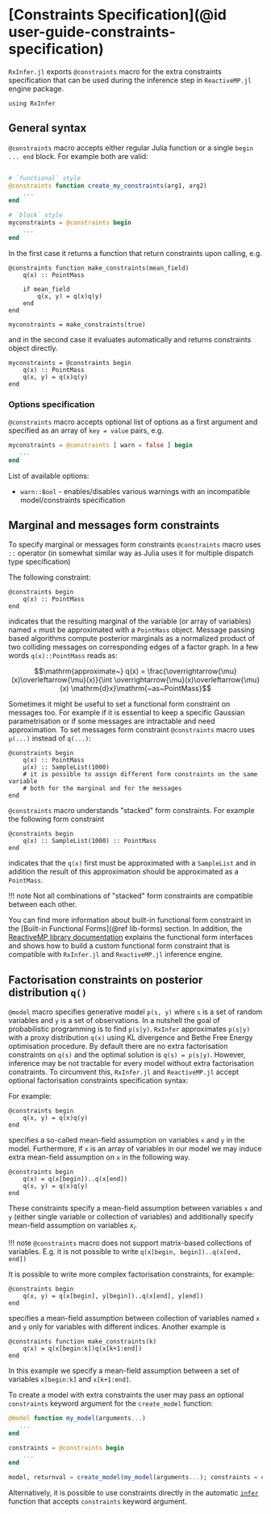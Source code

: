 # [Constraints Specification](@id user-guide-constraints-specification)

`RxInfer.jl` exports `@constraints` macro for the extra constraints specification that can be used during the inference step in `ReactiveMP.jl` engine package.

```@example manual_constraints
using RxInfer
```

## General syntax 

`@constraints` macro accepts either regular Julia function or a single `begin ... end` block. For example both are valid:

```julia

# `functional` style
@constraints function create_my_constraints(arg1, arg2)
    ...
end

# `block` style
myconstraints = @constraints begin 
    ...
end

```

In the first case it returns a function that return constraints upon calling, e.g. 

```@example manual_constraints
@constraints function make_constraints(mean_field)
    q(x) :: PointMass

    if mean_field
        q(x, y) = q(x)q(y)
    end
end

myconstraints = make_constraints(true)
```
 
and in the second case it evaluates automatically and returns constraints object directly.

```@example manual_constraints
myconstraints = @constraints begin 
    q(x) :: PointMass
    q(x, y) = q(x)q(y)
end
```

### Options specification 

`@constraints` macro accepts optional list of options as a first argument and specified as an array of `key = value` pairs, e.g. 

```julia
myconstraints = @constraints [ warn = false ] begin 
   ...
end
```

List of available options:
- `warn::Bool` - enables/disables various warnings with an incompatible model/constraints specification

## Marginal and messages form constraints

To specify marginal or messages form constraints `@constraints` macro uses `::` operator (in somewhat similar way as Julia uses it for multiple dispatch type specification)

The following constraint:

```@example manual_constraints
@constraints begin 
    q(x) :: PointMass
end
```

indicates that the resulting marginal of the variable (or array of variables) named `x` must be approximated with a `PointMass` object. Message passing based algorithms compute posterior marginals as a normalized product of two colliding messages on corresponding edges of a factor graph. In a few words `q(x)::PointMass` reads as:

```math
\mathrm{approximate~} q(x) = \frac{\overrightarrow{\mu}(x)\overleftarrow{\mu}(x)}{\int \overrightarrow{\mu}(x)\overleftarrow{\mu}(x) \mathrm{d}x}\mathrm{~as~PointMass}
```

Sometimes it might be useful to set a functional form constraint on messages too. For example if it is essential to keep a specific Gaussian parametrisation or if some messages are intractable and need approximation. To set messages form constraint `@constraints` macro uses `μ(...)` instead of `q(...)`:

```@example manual_constraints
@constraints begin 
    q(x) :: PointMass
    μ(x) :: SampleList(1000)
    # it is possible to assign different form constraints on the same variable 
    # both for the marginal and for the messages 
end
```

`@constraints` macro understands "stacked" form constraints. For example the following form constraint

```@example manual_constraints
@constraints begin 
    q(x) :: SampleList(1000) :: PointMass
end
```

indicates that the `q(x)` first must be approximated with a `SampleList` and in addition the result of this approximation should be approximated as a `PointMass`. 

!!! note
    Not all combinations of "stacked" form constraints are compatible between each other.

You can find more information about built-in functional form constraint in the [Built-in Functional Forms](@ref lib-forms) section. In addition, the [ReactiveMP library documentation](https://biaslab.github.io/ReactiveMP.jl/stable/) explains the functional form interfaces and shows how to build a custom functional form constraint that is compatible with `RxInfer.jl` and `ReactiveMP.jl` inference engine.

## Factorisation constraints on posterior distribution `q()`

`@model` macro specifies generative model `p(s, y)` where `s` is a set of random variables and `y` is a set of observations. In a nutshell the goal of probabilistic programming is to find `p(s|y)`. `RxInfer` approximates `p(s|y)` with a proxy distribution `q(x)` using KL divergence and Bethe Free Energy optimisation procedure. By default there are no extra factorisation constraints on `q(s)` and the optimal solution is `q(s) = p(s|y)`. However, inference may be not tractable for every model without extra factorisation constraints. To circumvent this, `RxInfer.jl` and `ReactiveMP.jl` accept optional factorisation constraints specification syntax:

For example:

```@example manual_constraints
@constraints begin 
    q(x, y) = q(x)q(y)
end
```

specifies a so-called mean-field assumption on variables `x` and `y` in the model. Furthermore, if `x` is an array of variables in our model we may induce extra mean-field assumption on `x` in the following way.

```@example manual_constraints
@constraints begin 
    q(x) = q(x[begin])..q(x[end])
    q(x, y) = q(x)q(y)
end
```

These constraints specify a mean-field assumption between variables `x` and `y` (either single variable or collection of variables) and additionally specify mean-field assumption on variables $x_i$.

!!! note 
    `@constraints` macro does not support matrix-based collections of variables. E.g. it is not possible to write `q(x[begin, begin])..q(x[end, end])`

It is possible to write more complex factorisation constraints, for example:

```@example manual_constraints
@constraints begin 
    q(x, y) = q(x[begin], y[begin])..q(x[end], y[end])
end
```

specifies a mean-field assumption between collection of variables named `x` and `y` only for variables with different indices. Another example is

```@example manual_constraints
@constraints function make_constraints(k)
    q(x) = q(x[begin:k])q(x[k+1:end])
end
```

In this example we specify a mean-field assumption between a set of variables `x[begin:k]` and `x[k+1:end]`. 

To create a model with extra constraints the user may pass an optional `constraints` keyword argument for the `create_model` function:

```julia
@model function my_model(arguments...)
   ...
end

constraints = @constraints begin 
    ...
end

model, returnval = create_model(my_model(arguments...); constraints = constraints)
```

Alternatively, it is possible to use constraints directly in the automatic [`infer`](@ref) function that accepts `constraints` keyword argument. 